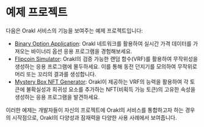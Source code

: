 # 예제 프로젝트

다음은 Orakl 서비스의 기능을 보여주는 예제 프로젝트입니다:

- [Binary Option Application](binary-example.md): Orakl 네트워크를 활용하여 실시간 가격 데이터를 가져오는 바이너리 옵션 응용 프로그램을 경험해보세요.
- [Flipcoin Simulator](flipcoin-example.md): Orakl의 검증 가능한 랜덤 함수(VRF)를 활용하여 무작위성을 생성하는 응용 프로그램에 몰두하세요. 이를 통해 동전 던지기를 모의하여 무작위로 머리 또는 꼬리의 결과를 생성합니다.
- [Mystery Box NFT Generator](mystery-box-example.md): Orakl이 제공하는 VRF의 능력을 활용하여 각 토큰에 불확실성과 희귀성 요소를 추가하는 NFT(비획득 가능 토큰)의 고유한 속성을 생성하는 응용 프로그램을 발견하세요.

이러한 예제는 개발자들이 자신의 프로젝트에 Orakl의 서비스를 통합하고자 하는 경우의 시작점으로, Orakl의 다양성과 잠재력을 다양한 사용 사례에서 보여줍니다.
